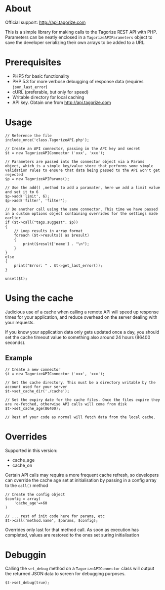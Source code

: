 About
====================

Official support: <http://api.tagorize.com>

This is a simple library for making calls to the Tagorize REST API with PHP. Parameters can be neatly enclosed in a `TagorizeAPIParameters` object to save the developer serializing their own arrays to be added to a URL.

Prerequisites
====================

- PHP5 for basic functionality
- PHP 5.3 for more verbose debugging of response data (requires `json_last_error`)
- cURL (preferable, but only for speed)
- Writable directory for local caching
- API key. Obtain one from <http://api.tagorize.com>

Usage
====================

	// Reference the file
	include_once('class.TagorizeAPI.php');

	// Create an API connector, passing in the API key and secret
	$t = new TagorizeAPIConnector ('xxx', 'xxx');
	
	// Parameters are passed into the connector object via a Params object, which is a simple key/value store that performs some simple validation rules to ensure that data being passed to the API won't get rejected
	$p = new TagorizeAPIParams();
	
	// Use the add() ,method to add a paramater, here we add a limit value and set it to 6
	$p->add('limit', 6);
	$p->add('filter', 'filter');

	// Do another call using the same connector. This time we have passed in a custom options object containing overrides for the settings made earlier
	if ($t->call("tags.suggest", $p)) 
	{		
		// Loop results in array format
		foreach ($t->results() as $result) 
		{
			print($result['name'] . "\n");
		}
	} 
	else 
	{
		print("Error: " . $t->get_last_error());		
	}
	
	unset($t);
	
Using the cache
====================

Judicious use of a cache when calling a remote API will speed up response times for your application, and reduce overhead on the server dealing with your requests.

If you know your application data only gets updated once a day, you should set the cache timeout value to something also around 24 hours (86400 seconds).

Example
--------------------

	// Create a new connector
	$t = new TagorizeAPIConnector ('xxx', 'xxx');	
	
	// Set the cache directory. This must be a directory writable by the account used for your server
	$t->set_cache_dir('./cache');
	
	// Set the expiry date for the cache files. Once the files expire they are re-fetched, otherwise API calls will come from disk
	$t->set_cache_age(86400);
	
	// Rest of your code as normal will fetch data from the local cache.

Overrides
====================

Supported in this version:

- cache_age
- cache_on

Certain API calls may require a more frequent cache refresh, so developers can override the cache age set at initialisation by passing in a config array to the `call()` method

	// Create the config object
	$config = array(
		'cache_age'=>60
	)
	
	// ... rest of init code here for params, etc
	$t->call('method.name', $params, $config);
	
Overrides only last for that method call. As soon as execution has completed, values are restored to the ones set suring initialisation

Debuggin
====================

Calling the `set_debug` method on a `TagorizeAPIConnector` class will output the returned JSON data to screen for debugging purposes.

	$t->set_debug(true);